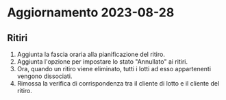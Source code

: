 # Aggiornamento 2023-08-28

## Ritiri

1. Aggiunta la fascia oraria alla pianificazione del ritiro.
2. Aggiunta l'opzione per impostare lo stato "Annullato" ai ritiri.
3. Ora, quando un ritiro viene eliminato, tutti i lotti ad esso appartenenti vengono dissociati.
4. Rimossa la verifica di corrispondenza tra il cliente di lotto e il cliente del ritiro. 
